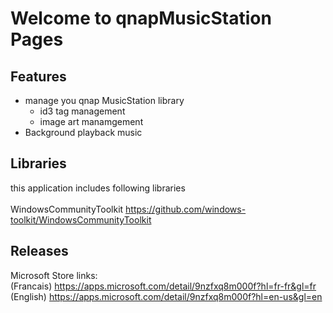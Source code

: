 # Welcome to qnapMusicStation Pages

## Features<br/>
- manage you qnap MusicStation library<br/>
  - id3 tag management
  - image art manamgement
- Background playback music<br/>

## Libraries
this application includes following libraries<br/><br/>
WindowsCommunityToolkit https://github.com/windows-toolkit/WindowsCommunityToolkit<br/>

## Releases
Microsoft Store links:<br/>
(Francais) https://apps.microsoft.com/detail/9nzfxq8m000f?hl=fr-fr&gl=fr<br/>
(English) https://apps.microsoft.com/detail/9nzfxq8m000f?hl=en-us&gl=en<br/>
